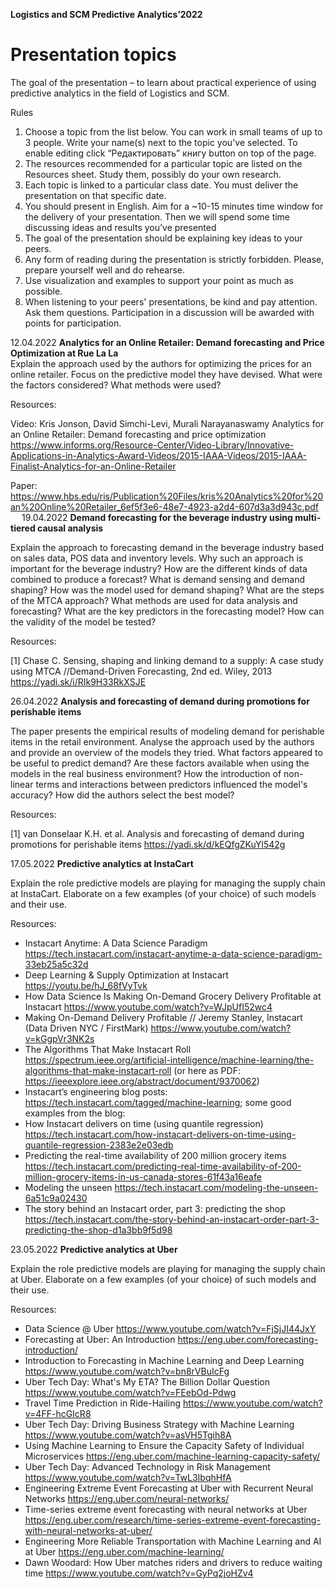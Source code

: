 **Logistics and SCM Predictive Analytics’2022**

# Presentation topics

The goal of the presentation – to learn about practical experience of using predictive analytics in the field of Logistics and SCM.

Rules
 1. Choose a topic from the list below. You can work in small teams of up to 3 people. Write your name(s) next to the topic you've selected.  To enable editing click “Редактировать” книгу button on top of the page.
 2. The resources recommended for a particular topic are listed on the Resources sheet. Study them, possibly do your own research.
 3. Each topic is linked to a particular class date. You must deliver the presentation on that specific date. 
 4. You should present in English. Aim for a ~10-15 minutes time window for the delivery of your presentation. Then we will spend some time discussing ideas and results you’ve presented
 5. The goal of the presentation should be explaining key ideas to your peers. 
 6. Any form of reading during the presentation is strictly forbidden. Please, prepare yourself well and do rehearse. 
 7. Use visualization and examples to support your point as much as possible.
 8. When listening to your peers' presentations, be kind and pay attention. Ask them questions. Participation in a discussion will be awarded with points for participation.

12.04.2022 **Analytics for an Online Retailer: Demand forecasting and Price Optimization at Rue La La**  
Explain the approach used by the authors for optimizing the prices for an online retailer.
Focus on the predictive model they have devised. What were the factors considered? What methods were used?

Resources:

Video: Kris Jonson, David Simchi-Levi, Murali Narayanaswamy Analytics for an Online Retailer: Demand forecasting and price optimization
https://www.informs.org/Resource-Center/Video-Library/Innovative-Applications-in-Analytics-Award-Videos/2015-IAAA-Videos/2015-IAAA-Finalist-Analytics-for-an-Online-Retailer 

Paper: https://www.hbs.edu/ris/Publication%20Files/kris%20Analytics%20for%20an%20Online%20Retailer_6ef5f3e6-48e7-4923-a2d4-607d3a3d943c.pdf
 
19.04.2022 **Demand forecasting for the beverage industry using multi-tiered causal analysis**

Explain the approach to forecasting demand in the beverage industry based on sales data, POS data and inventory levels.
Why such an approach is important for the beverage industry? How are the different kinds of data combined to produce a forecast? What is demand sensing and demand shaping? How was the model used for demand shaping?
What are the steps of the MTCA approach? What methods are used for data analysis and forecasting? What are the key predictors in the forecasting model? How can the validity of the model be tested?

Resources:

[1] Chase C. Sensing, shaping and linking demand to a supply: A case study using MTCA //Demand-Driven Forecasting, 2nd ed. Wiley, 2013
https://yadi.sk/i/RIk9H33RkXSJE

26.04.2022 **Analysis and forecasting of demand during promotions for perishable items**

The paper presents the empirical results of modeling demand for perishable items in the retail environment. Analyse the approach used by the authors and provide an overview of the models they tried.  What factors appeared to be useful to predict demand?  Are these factors available when using the models in the real business environment? How the introduction of non-linear terms and interactions between predictors influenced the model's accuracy? How did the authors select the best model? 

Resources:

[1] van Donselaar K.H. et al. Analysis and forecasting of demand during promotions for perishable items
https://yadi.sk/d/kEQfgZKuYl542g 


17.05.2022 **Predictive analytics at InstaCart**

Explain the role predictive models are playing for managing the supply chain at InstaCart. Elaborate on a few examples (of your choice) of such models and their use. 

Resources:

 - Instacart Anytime: A Data Science Paradigm https://tech.instacart.com/instacart-anytime-a-data-science-paradigm-33eb25a5c32d  
 - Deep Learning & Supply Optimization at Instacart https://youtu.be/hJ_68fVyTvk 
 - How Data Science Is Making On-Demand Grocery Delivery Profitable at Instacart https://www.youtube.com/watch?v=WJpUfI52wc4 
 - Making On-Demand Delivery Profitable // Jeremy Stanley, Instacart (Data Driven NYC / FirstMark) https://www.youtube.com/watch?v=kGgpVr3NK2s 
 - The Algorithms That Make Instacart Roll https://spectrum.ieee.org/artificial-intelligence/machine-learning/the-algorithms-that-make-instacart-roll (or here as PDF: https://ieeexplore.ieee.org/abstract/document/9370062)
 - Instacart’s engineering blog posts: https://tech.instacart.com/tagged/machine-learning; some good examples from the blog:
 - How Instacart delivers on time (using quantile regression) https://tech.instacart.com/how-instacart-delivers-on-time-using-quantile-regression-2383e2e03edb
 - Predicting the real-time availability of 200 million grocery items https://tech.instacart.com/predicting-real-time-availability-of-200-million-grocery-items-in-us-canada-stores-61f43a16eafe
 - Modeling the unseen https://tech.instacart.com/modeling-the-unseen-6a51c9a02430 
 - The story behind an Instacart order, part 3: predicting the shop https://tech.instacart.com/the-story-behind-an-instacart-order-part-3-predicting-the-shop-d1a3bb9f5d98

23.05.2022 **Predictive analytics at Uber**

Explain the role predictive models are playing for managing the supply chain at Uber. Elaborate on a few examples (of your choice) of such models and their use. 

Resources:
 -	Data Science @ Uber https://www.youtube.com/watch?v=FjSjJI44JxY 
 -	Forecasting at Uber: An Introduction https://eng.uber.com/forecasting-introduction/
 -	Introduction to Forecasting in Machine Learning and Deep Learning https://www.youtube.com/watch?v=bn8rVBuIcFg 
 -	Uber Tech Day: What's My ETA? The Billion Dollar Question https://www.youtube.com/watch?v=FEebOd-Pdwg 
 -	Travel Time Prediction in Ride-Hailing https://www.youtube.com/watch?v=4FF-hcGIcR8 
 -	Uber Tech Day: Driving Business Strategy with Machine Learning https://www.youtube.com/watch?v=asVH5Tgih8A 
 -	Using Machine Learning to Ensure the Capacity Safety of Individual Microservices https://eng.uber.com/machine-learning-capacity-safety/ 
 -	Uber Tech Day: Advanced Technology in Risk Management https://www.youtube.com/watch?v=TwL3IbqhHfA 
 -	Engineering Extreme Event Forecasting at Uber with Recurrent Neural Networks https://eng.uber.com/neural-networks/ 
 -	Time-series extreme event forecasting with neural networks at Uber https://eng.uber.com/research/time-series-extreme-event-forecasting-with-neural-networks-at-uber/ 
 -	Engineering More Reliable Transportation with Machine Learning and AI at Uber https://eng.uber.com/machine-learning/ 
 -	Dawn Woodard: How Uber matches riders and drivers to reduce waiting time https://www.youtube.com/watch?v=GyPq2joHZv4 
